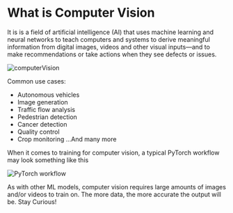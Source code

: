 # What is Computer Vision

It is is a field of artificial intelligence (AI) that uses machine learning and neural networks to teach computers and systems to derive meaningful information from digital images, videos and other visual inputs—and to make recommendations or take actions when they see defects or issues.

![computerVision](https://miro.medium.com/v2/resize:fit:1000/1*NLnnf_M4Nlm4p1GAWrWUCQ.gif)

Common use cases:
* Autonomous vehicles
* Image generation
* Traffic flow analysis
* Pedestrian detection
* Cancer detection
* Quality control
* Crop monitoring
...And many more

When it comes to training for computer vision, a typical PyTorch workflow may look something like this

![PyTorch workflow](https://raw.githubusercontent.com/mrdbourke/pytorch-deep-learning/main/images/01_a_pytorch_workflow.png)

As with other ML models, computer vision requires large amounts of images and/or videos to train on. The more data, the more accurate the output will be. Stay Curious!
